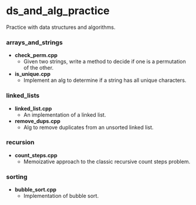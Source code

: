 # ds_and_alg_practice
Practice with data structures and algorithms.

### arrays_and_strings
* **check_perm.cpp**
  * Given two strings, write a method to decide if one is a permutation of the other.
* **is_unique.cpp**
  * Implement an alg to determine if a string has all unique characters.

### linked_lists
* **linked_list.cpp**
  * An implementation of a linked list.
* **remove_dups.cpp**
  * Alg to remove duplicates from an unsorted linked list.

### recursion
* **count_steps.cpp**
  * Memoizative approach to the classic recursive count steps problem.

### sorting
* **bubble_sort.cpp**
  * Implementation of bubble sort.
